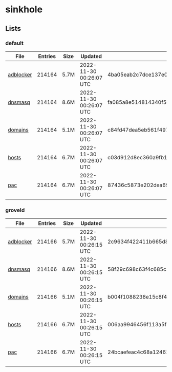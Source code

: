 # sinkhole

## Lists

### default

|File|Entries|Size|Updated|Hash|
|-|-|-|-|-|
|[adblocker](https://raw.githubusercontent.com/groveld/sinkhole/lists/default/adblocker.txt)|214164|5.7M|2022-11-30 00:26:07 UTC|4ba05eab2c7dce137e001823ce881b9980f43ec2cbc4feb963cc4ab36344cf1e|
|[dnsmasq](https://raw.githubusercontent.com/groveld/sinkhole/lists/default/dnsmasq.txt)|214164|8.6M|2022-11-30 00:26:07 UTC|fa085a8e514814340f5691eef0ecccb27c2141ccbaf5dc3f59bfb2b8f8148edd|
|[domains](https://raw.githubusercontent.com/groveld/sinkhole/lists/default/domains.txt)|214164|5.1M|2022-11-30 00:26:07 UTC|c84fd47dea5eb561f497797ebf0dcfca1387c7e907d9d239bd7c2c4ce3e7bcf3|
|[hosts](https://raw.githubusercontent.com/groveld/sinkhole/lists/default/hosts.txt)|214164|6.7M|2022-11-30 00:26:07 UTC|c03d912d8ec360a9fb11d2dbc62e462f78f1d92e4074ddaf73aa08dc9541c856|
|[pac](https://raw.githubusercontent.com/groveld/sinkhole/lists/default/pac.txt)|214164|6.7M|2022-11-30 00:26:07 UTC|87436c5873e202dea69650f7bd0c26ed73fdf173eaecbae43ada491e1328c808|

### groveld

|File|Entries|Size|Updated|Hash|
|-|-|-|-|-|
|[adblocker](https://raw.githubusercontent.com/groveld/sinkhole/lists/groveld/adblocker.txt)|214166|5.7M|2022-11-30 00:26:15 UTC|2c9634f422411b665d8276a3b35314135f7d8c522448ec62bf5a12b422af8c38|
|[dnsmasq](https://raw.githubusercontent.com/groveld/sinkhole/lists/groveld/dnsmasq.txt)|214166|8.6M|2022-11-30 00:26:15 UTC|58f29c698c63f4c685c306600fb76a38525516bf1081a9c0f773089715f89a62|
|[domains](https://raw.githubusercontent.com/groveld/sinkhole/lists/groveld/domains.txt)|214166|5.1M|2022-11-30 00:26:15 UTC|b004f1088238e15c8f4eb04bc6794fc924128304401ab3f05c14c9d8b8977e82|
|[hosts](https://raw.githubusercontent.com/groveld/sinkhole/lists/groveld/hosts.txt)|214166|6.7M|2022-11-30 00:26:15 UTC|006aa9946456f113a5fc51e4d83699aac8a629ab018c2dc0125217f7dde6e709|
|[pac](https://raw.githubusercontent.com/groveld/sinkhole/lists/groveld/pac.txt)|214166|6.7M|2022-11-30 00:26:15 UTC|24bcaefeac4c68a124612a6bdabbd4bfc0a5367a59ec2a1791dff17cc392e524|
